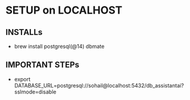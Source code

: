 # SETUP on LOCALHOST

## INSTALLs

- brew install postgresql(@14) dbmate

## IMPORTANT STEPs

- export DATABASE_URL=postgresql://sohail@localhost:5432/db_assistantai?sslmode=disable
